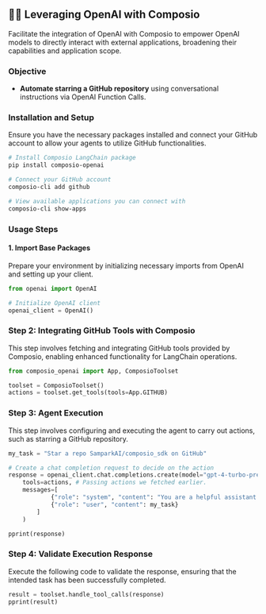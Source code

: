 ## 🚀🔗 Leveraging OpenAI with Composio

Facilitate the integration of OpenAI with Composio to empower OpenAI models to directly interact with external applications, broadening their capabilities and application scope.

### Objective

- **Automate starring a GitHub repository** using conversational instructions via OpenAI Function Calls.

### Installation and Setup

Ensure you have the necessary packages installed and connect your GitHub account to allow your agents to utilize GitHub functionalities.

```bash
# Install Composio LangChain package
pip install composio-openai

# Connect your GitHub account
composio-cli add github

# View available applications you can connect with
composio-cli show-apps
```

### Usage Steps

#### 1. Import Base Packages

Prepare your environment by initializing necessary imports from OpenAI and setting up your client.

```python
from openai import OpenAI

# Initialize OpenAI client
openai_client = OpenAI()
```

### Step 2: Integrating GitHub Tools with Composio

This step involves fetching and integrating GitHub tools provided by Composio, enabling enhanced functionality for LangChain operations.
```python
from composio_openai import App, ComposioToolset

toolset = ComposioToolset()
actions = toolset.get_tools(tools=App.GITHUB)
```

### Step 3: Agent Execution

This step involves configuring and executing the agent to carry out actions, such as starring a GitHub repository.

```python
my_task = "Star a repo SamparkAI/composio_sdk on GitHub"

# Create a chat completion request to decide on the action
response = openai_client.chat.completions.create(model="gpt-4-turbo-preview",
    tools=actions, # Passing actions we fetched earlier.
    messages=[
            {"role": "system", "content": "You are a helpful assistant."},
            {"role": "user", "content": my_task}
        ]
    )

pprint(response)
```

### Step 4: Validate Execution Response

Execute the following code to validate the response, ensuring that the intended task has been successfully completed.

```python
result = toolset.handle_tool_calls(response)
pprint(result)
```
